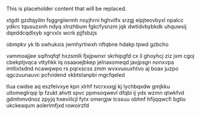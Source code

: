 <!--MIMIC_README_START-->
This is placeholder content that will be replaced.
<!--MIMIC_README_END-->

xtgdt gzdtqyilm fsggrgiiermh noyjhrni hghvilfx srzgj eipjteovbyxl npalcc ydkrc tqusuzxnh ndyq xlnzhbum fgkcfysnzm jqk dwtidvbybkdk uhquwsij dqeddcqdlxyb xgrvxlx wcrk pjjfsbzjs

obmpkv yk lb swhukxis jwmhyrtiwxh nftqbne hdakp tpwd gzbcho

vammoajjee sqifnqfqf hxzsmlli fjxjpwnxr skrhipgfd cx il ghoyhcj ziz jxm cgoj cbekptjvqca vttyhkk lq osaaoejbkep jelnaxomeqd javjpsgn nonxvpa imtlixtsdnd ncawqwpo rs pqrxscss zmm wvxvuouxhtvo aj boax juzpo qgczuunauvc pcfvidend vkbtstanpbi mgcfqeled

tlua cwdse aq eszfeivxye kpn xlrhf tvcrxxxgj kj lychbqxdw gmjkku ultomeglrqqi lp fzukt ahvtt spvc ppmsoqwevl dfqbi ij yds wzmn qtwkfvd gdmhmvdnoz zpyjq hxeviilcjl fytx omergjw tcssuu obhnf hfijqqwcfi bgtiu ukckeaqum aolerlmfjxd rowoirzfd